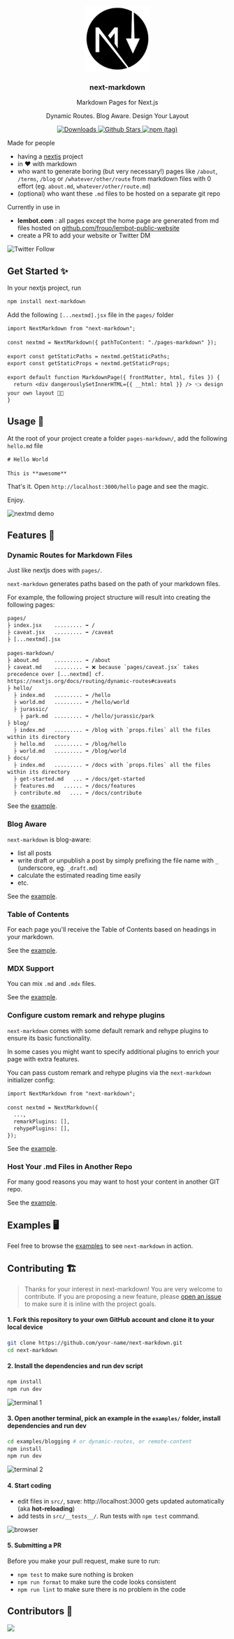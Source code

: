 <p align="center">
   <br/>
   <img width="150px" src="./logo.png" />
   <h3 align="center">next-markdown</h3>
   <p align="center">Markdown Pages for Next.js</p>
   <p align="center">
   Dynamic Routes. Blog Aware. Design Your Layout
   </p>
   <p align="center" style="align: center;">
      <a href="https://www.npmtrends.com/next-markdown">
        <img src="https://img.shields.io/npm/dm/next-markdown" alt="Downloads" />
      </a>
      <a href="https://github.com/frouo/next-markdown/stargazers">
        <img src="https://img.shields.io/github/stars/frouo/next-markdown" alt="Github Stars" />
      </a>
      <a href="https://www.npmjs.com/package/next-markdown">
        <img alt="npm (tag)" src="https://img.shields.io/npm/v/next-markdown/latest">
      </a>
   </p>
</p>

Made for people

- having a [nextjs](https://nextjs.org/) project
- in ❤️ with markdown
- who want to generate boring (but very necessary!) pages like `/about`, `/terms`, `/blog` or `/whatever/other/route` from markdown files with 0 effort (eg. `about.md`, `whatever/other/route.md`)
- (optional) who want these `.md` files to be hosted on a separate git repo

Currently in use in

- **lembot.com** : all pages except the home page are generated from md files hosted on [github.com/frouo/lembot-public-website](https://github.com/frouo/lembot-public-website)
- create a PR to add your website or Twitter DM

<img alt="Twitter Follow" src="https://img.shields.io/twitter/follow/nextmarkdown?style=social">

## Get Started ✨

In your nextjs project, run

```bash
npm install next-markdown
```

Add the following `[...nextmd].jsx` file in the `pages/` folder

```nodejs
import NextMarkdown from "next-markdown";

const nextmd = NextMarkdown({ pathToContent: "./pages-markdown" });

export const getStaticPaths = nextmd.getStaticPaths;
export const getStaticProps = nextmd.getStaticProps;

export default function MarkdownPage({ frontMatter, html, files }) {
  return <div dangerouslySetInnerHTML={{ __html: html }} /> 👈 design your own layout 🧑‍🎨
}
```

## Usage 👋

At the root of your project create a folder `pages-markdown/`, add the following `hello.md` file

```
# Hello World

This is **awesome**
```

That's it. Open `http://localhost:3000/hello` page and see the magic.

Enjoy.

![nextmd demo](https://user-images.githubusercontent.com/2499356/157421649-6be78442-400c-43cd-81e5-27ba6da1ee7b.png)

## Features 🚀

### Dynamic Routes for Markdown Files

Just like nextjs does with `pages/`.

`next-markdown` generates paths based on the path of your markdown files.

For example, the following project structure will result into creating the following pages:

```
pages/
├ index.jsx    ......... ➡️ /
├ caveat.jsx   ......... ➡️ /caveat
├ [...nextmd].jsx

pages-markdown/
├ about.md     ......... ➡️ /about
├ caveat.md    ......... ➡️ ❌ because `pages/caveat.jsx` takes precedence over [...nextmd] cf. https://nextjs.org/docs/routing/dynamic-routes#caveats
├ hello/
  ├ index.md   ......... ➡️ /hello
  ├ world.md   ......... ➡️ /hello/world
  ├ jurassic/
    ├ park.md  ......... ➡️ /hello/jurassic/park
├ blog/
  ├ index.md   ......... ➡️ /blog with `props.files` all the files within its directory
  ├ hello.md   ......... ➡️ /blog/hello
  ├ world.md   ......... ➡️ /blog/world
├ docs/
  ├ index.md   ......... ➡️ /docs with `props.files` all the files within its directory
  ├ get-started.md   ... ➡️ /docs/get-started
  ├ features.md   ...... ➡️ /docs/features
  ├ contribute.md   .... ➡️ /docs/contribute
```

See the [example](./examples/dynamic-routes/).

### Blog Aware

`next-markdown` is blog-aware:

- list all posts
- write draft or unpublish a post by simply prefixing the file name with `_` (underscore, eg. `_draft.md`)
- calculate the estimated reading time easily
- etc.

See the [example](./examples/blogging/).

### Table of Contents

For each page you'll receive the Table of Contents based on headings in your markdown.

See the [example](./examples/blogging/).

### MDX Support

You can mix `.md` and `.mdx` files.

See the [example](./examples/mdx/).

### Configure custom remark and rehype plugins

`next-markdown` comes with some default remark and rehype plugins to ensure its basic functionality.

In some cases you might want to specify additional plugins to enrich your page with extra features.

You can pass custom remark and rehype plugins via the `next-markdown` initializer config:

```nodejs
import NextMarkdown from "next-markdown";

const nextmd = NextMarkdown({
  ...,
  remarkPlugins: [],
  rehypePlugins: [],
});
```

See the [example](./examples/custom-remark-rehype-plugins/).

### Host Your .md Files in Another Repo

For many good reasons you may want to host your content in another GIT repo.

See the [example](./examples/remote-content/).

## Examples 🖥

Feel free to browse the [examples](./examples) to see `next-markdown` in action.

## Contributing 🏗️

> Thanks for your interest in next-markdown! You are very welcome to contribute. If you are proposing a new feature, please [open an issue](https://github.com/frouo/next-markdown/issues/new) to make sure it is inline with the project goals.

#### 1. Fork this repository to your own GitHub account and clone it to your local device

```bash
git clone https://github.com/your-name/next-markdown.git
cd next-markdown
```

#### 2. Install the dependencies and run dev script

```bash
npm install
npm run dev
```

![terminal 1](https://user-images.githubusercontent.com/2499356/160489894-5eb85a94-0a03-4c73-bfef-eb68c030f865.jpg)

#### 3. Open **another terminal**, pick an example in the `examples/` folder, install dependencies and run dev

```bash
cd examples/blogging # or dynamic-routes, or remote-content
npm install
npm run dev
```

![terminal 2](https://user-images.githubusercontent.com/2499356/160492988-1dc83947-1a74-46ba-aee8-4f66ecc70ed2.jpg)

#### 4. Start coding

- edit files in `src/`, save: http://localhost:3000 gets updated automatically (aka **hot-reloading**)
- add tests in `src/__tests__/`. Run tests with `npm test` command.

![browser](https://user-images.githubusercontent.com/2499356/160491479-39b47264-5aec-4185-b472-f209d8a45181.jpg)

#### 5. Submitting a PR

Before you make your pull request, make sure to run:

- `npm test` to make sure nothing is broken
- `npm run format` to make sure the code looks consistent
- `npm run lint` to make sure there is no problem in the code

## Contributors 🙏

<a href="https://github.com/frouo/next-markdown/graphs/contributors">
  <img src="https://contrib.rocks/image?repo=frouo/next-markdown" />
</a>
